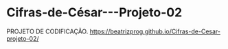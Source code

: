 # Cifras-de-César---Projeto-02
PROJETO DE CODIFICAÇÃO.
https://beatrizprog.github.io/Cifras-de-Cesar-projeto-02/
